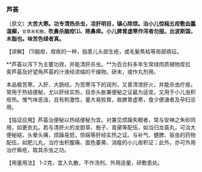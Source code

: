 ### 芦荟

〔原文〕**大苦大寒。功专清热杀虫，凉肝明目，镇心除烦。治小儿惊痫五疳敷齿䘌湿癣，**<small>甘草末和敷。</small>**吹鼻杀脑疳⑴、除鼻痒。小儿脾胃虚寒作泻者勿服。出波斯国，木脂也。味苦色绿者真。**

【讲解】 (1)脑疳，疳疾的一种，指患儿头部生疮，或毛髮焦枯等局部病征。

**芦荟以泻下为主要功效，并能清肝杀虫。**为百合科多年生常绿肉质植物库拉索芦荟及好望角芦荟的汁液经浓缩的干燥物。研末，或作丸剂用。

本品极苦寒。入肝、大肠经。为苦寒泻下的润剂，又善清泄肝火，并能杀虫疗疳。常用于热结便秘，尤以肝经实热，目赤头胀兼便秘之证最为适宜。又用于小儿虫积疳热。惟气味恶浊，且有刺激性，量大易败胃，故脾胃虚寒，食少便溏者及孕妇忌用。

【临证应用】芦荟治便秘以热结便秘为宜。对兼见烦躁失眠者，常与安神之朱砂同用，如更衣丸。若与清肝火的龙胆草、栀子、青黛等配伍，如当归龙荟丸，可治大便秘結，头晕头痛，烦躁易怒，惊痫等肝经实热之证。与补气、健脾、驱虫的药物配伍，如肥儿丸，治疗虫积腹痛、面色萎黄、消瘦的小儿疳积证；此外，亦可外用治疗癣疮，取其杀虫之功。

【用量用法】 1-2克，宜入丸散，不作汤剂。外用适量，研敷患处。